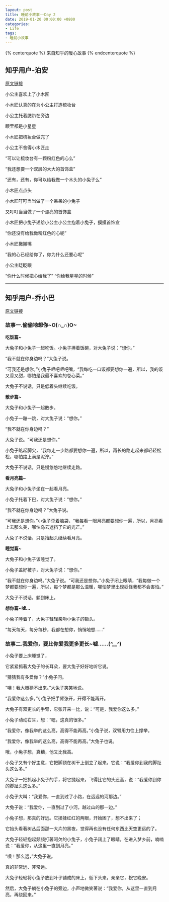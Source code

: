 ```yaml
---
layout: post
title: 睡前小故事——Day 2
date: 2019-01-20 00:00:00 +0800
categories:
- Life
tags: 
- 睡前小故事 
---
```


{% centerquote %} 来自知乎的暖心故事 {% endcenterquote %}

<!-- more -->

## 知乎用户-泊安

[原文链接](https://www.zhihu.com/question/35048612/answer/102599532)

小公主喜欢上了小木匠

小木匠认真的在为小公主打造梳妆台

小公主托着腮趴在旁边

眼里都是小星星

小木匠把梳妆台做完了

小公主不舍得小木匠走

“可以让梳妆台有一颗粉红色的心么”

“我还想要一个双层的大大的首饰盒”

“还有，还有，你可以给我做一个木头的小兔子么”

小木匠点点头

小木匠叮叮当当做了一个呆呆的小兔子

又叮叮当当做了一个漂亮的首饰盒

小木匠把小兔子递给小公主小公主抱着小兔子，摸摸首饰盒

“你还没有给我做粉红色的心呢”

小木匠撇撇嘴

“我的心已经给你了，你为什么还要心呢”

小公主眨眨眼

“你什么时候把心给我了”
“你给我星星的时候”

-----------------------------------------------------------------------------

## 知乎用户-乔小巴

[原文链接](https://www.zhihu.com/question/36632066/answer/68468017)

### 故事一.偷偷地想你~O(∩_∩)O~

**吃饭篇~**

大兔子和小兔子一起吃饭。小兔子捧着饭碗，对大兔子说：“想你。”

“我不就在你身边吗？”大兔子说。

“可我还是想你。”小兔子咂吧咂吧嘴，“我每吃一口饭都要想你一遍，所以，我的饭又香又甜，哪怕是我最不喜欢的卷心菜。”

大兔子不说话，只是低着头继续吃饭。

**散步篇~**

大兔子和小兔子一起散步。

小兔子一蹦一跳，对大兔子说：“想你。”

“我不就在你身边吗？”

大兔子说。“可我还是想你。”

小兔子踮起脚尖，“我每走一步路都要想你一遍，所以，再长的路走起来都轻轻松松，哪怕路上满是泥泞。”

大兔子不说话，只是慢悠悠地继续走路。

**看月亮篇~**

大兔子和小兔子坐在一起看月亮。

小兔子托着下巴，对大兔子说：“想你。”

“我不就在你身边吗？”大兔子说。

“可我还是想你。”小兔子歪着脑袋，“我每看一眼月亮都要想你一遍，所以，月亮看上去那么美，哪怕乌云遮挡了它的光芒。”

大兔子不说话，只是抬起头继续看月亮。

**睡觉篇~**

大兔子和小兔子该睡觉了。

小兔子盖好被子，对大兔子说：“想你。”

“我不就在你身边吗。”大兔子说。“可我还是想你。”小兔子闭上眼睛，“我每做一个梦都要想你一遍，所以，每个梦都是那么温暖，哪怕梦里出现妖怪我都不会害怕。”

大兔子不说话，躺到床上。

**想你篇~嘘…**

小兔子睡着了，大兔子轻轻亲吻小兔子的额头。

“每天每天，每分每秒，我都在想你，悄悄地想......”

### 故事二.我爱你，要比你爱我更多更长~嘘……(*^__^*) 

小兔子要上床睡觉了，

它紧紧抓著大兔子的长耳朵，要大兔子好好地听它说。

“猜猜我有多爱你？”小兔子问。

“噢！我大概猜不出来。”大兔子笑笑地说。

“我爱你这么多。”小兔子把手臂张开，开得不能再开。

大兔子有双更长的手臂，它张开来一比，说：“可是，我爱你这么多。”

小兔子动动右耳，想：“嗯，这真的很多。”

“我爱你，像我举的这么高，高得不能再高。”小兔子说，双臂用力往上撑举。

“我爱你，像我举的这么高，高得不能再高。”大兔子也说。

哦，小兔子想，真糟，他又比我高。

小兔子又有个好主意，它把脚顶在树干上倒立了起来。它说：“我爱你到我的脚趾头这么多。”

大兔子一把抓起小兔子的手，将它抛起来，飞得比它的头还高，说：“我爱你到你的脚趾头这么多。”

小兔子大叫：“我爱你，一直到过了小路，在远远的河那边。”

大兔子说：“我爱你，一直到过了小河，越过山的那一边。”

小兔子想，那真的好远。它揉揉红红的两眼，开始困了，想不出来了；

它抬头看著树丛后面那一大片的黑夜，觉得再也没有任何东西比天空更远的了。

大兔子轻轻抱起频频打著呵欠的小兔子，小兔子闭上了眼睛，在进入梦乡前，喃喃说：“我爱你，从这里一直到月亮。”

“噢！那么远，”大兔子说。

真的非常远、非常远。

大兔子轻轻将小兔子放到叶子铺成的床上，低下头来，亲亲它，祝它晚安。

然后，大兔子躺在小兔子的旁边，小声地微笑著说：“我爱你，从这里一直到月亮，再绕回来。”

